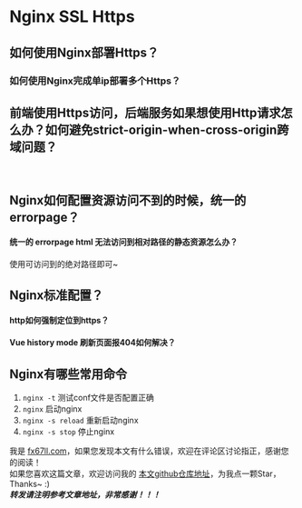 # Nginx SSL Https

## 如何使用Nginx部署Https？
### 如何使用Nginx完成单ip部署多个Https？
[](https://blog.csdn.net/m0_50015961/article/details/129322025)  

## 前端使用Https访问，后端服务如果想使用Http请求怎么办？如何避免strict-origin-when-cross-origin跨域问题？
[](https://blog.csdn.net/Hello_World_QWP/article/details/126948380)  
[](https://blog.csdn.net/weixin_39255905/article/details/125168464)

## Nginx如何配置资源访问不到的时候，统一的errorpage？
[](https://blog.csdn.net/zzhongcy/article/details/86137326)  
#### 统一的 errorpage html 无法访问到相对路径的静态资源怎么办？
使用可访问到的绝对路径即可~

## Nginx标准配置？
#### http如何强制定位到https？
[](https://blog.csdn.net/happyzhlb/article/details/129064051)
#### Vue history mode 刷新页面报404如何解决？
[](https://blog.csdn.net/m0_50015961/article/details/129322025)  

## Nginx有哪些常用命令
[](https://blog.csdn.net/lzfaq/article/details/129354700)  
1. `nginx -t` 测试conf文件是否配置正确  
2. `nginx` 启动nginx  
3. `nginx -s reload` 重新启动nginx  
4. `nginx -s stop` 停止nginx


我是 [fx67ll.com](https://fx67ll.com)，如果您发现本文有什么错误，欢迎在评论区讨论指正，感谢您的阅读！  
如果您喜欢这篇文章，欢迎访问我的 [本文github仓库地址]()，为我点一颗Star，Thanks~ :)  
***转发请注明参考文章地址，非常感谢！！！***